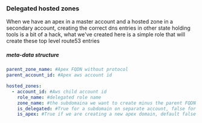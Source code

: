 ### Delegated hosted zones

When we have an apex in a master account and a hosted zone in a secondary account, creating
the correct dns entries in other state holding tools is a bit of a hack, what we've created here
is a simple role that will create these top level route53 entries

##### meta-data structure
````yaml
parent_zone_name: #Apex FQDN without protocol
parent_account_id: #Apex aws account id

hosted_zones:
  - account_id: #Aws child account id
    role_name: #delegated role name
    zone_name: #the subdomaina we want to create minus the parent FQDN
    is_delegated: #True for a subdomain on separate account, false for a subdomain on the apex account
    is_apex: #True if we are creating a new apex domain, default false
````

